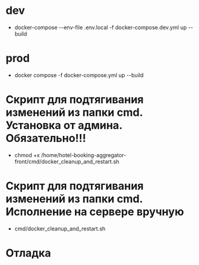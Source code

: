 # dev

* docker-compose --env-file .env.local -f docker-compose.dev.yml  up --build 

# prod

* docker compose -f docker-compose.yml up --build

# Скрипт для подтягивания изменений из папки cmd. Установка от админа. Обязательно!!!  

* chmod +x  /home/hotel-booking-aggregator-front/cmd/docker_cleanup_and_restart.sh

# Скрипт для подтягивания изменений из папки cmd. Исполнение на сервере вручную 

* cmd/docker_cleanup_and_restart.sh

# Отладка 